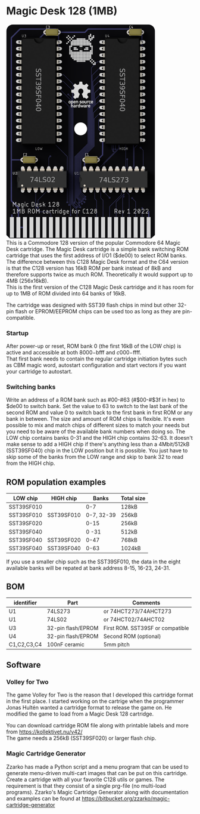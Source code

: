 # Magic Desk 128 (1MB)

<img src="rev1\images\render-top-names.png" alt="Render top" width="400"/><br/>
This is a Commodore 128 version of the popular Commodore 64 Magic Desk cartridge.
The Magic Desk cartridge is a simple bank switching ROM cartridge that uses the first address of I/O1 ($de00) to select ROM banks. The difference between this C128 Magic Desk format and the C64 version is that the C128 version has 16kB ROM per bank instead of 8kB and therefore supports twice as much ROM. Theoretically it would support up to 4MB (256x16kB).  
This is the first version of the C128 Magic Desk cartridge and it has room for up to 1MB of ROM divided into 64 banks of 16kB.

The cartridge was designed with SST39 flash chips in mind but other 32-pin flash or EPROM/EEPROM chips can be used too as long as they are pin-compatible.

### Startup
After power-up or reset, ROM bank 0 (the first 16kB of the LOW chip) is active and accessible at both $8000-$bfff and $c000-$ffff.  
That first bank needs to contain the regular cartridge initiation bytes such as CBM magic word, autostart configuration and start vectors if you want your cartridge to autostart.

### Switching banks
Write an address of a ROM bank such as #00-#63 (#$00-#$3f in hex) to $de00 to switch bank. Set the value to 63 to switch to the last bank of the second ROM and value 0 to switch back to the first bank in first ROM or any bank in between.
The size and amount of ROM chips is flexible. It's even possible to mix and match chips of different sizes to match your needs but you need to be aware of the available bank numbers when doing so.
The LOW chip contains banks 0-31 and the HIGH chip contains 32-63. 
It doesn't make sense to add a HIGH chip if there's anything less than a 4Mbit/512kB (SST39SF040) chip in the LOW position but it is possible. You just have to skip some of the banks from the LOW range and skip to bank 32 to read from the HIGH chip.

## ROM population examples
|LOW chip   |HIGH chip	|Banks      |Total size |
|----------	|----------	|-----	    |----------	|
|SST39SF010	|           |0-7        |128kB      |
|SST39SF010	|SST39SF010	|0-7, 32-39 |256kB		|
|SST39SF020	|           |0-15		|256kB	  	|
|SST39SF040	|           |0 -31      |512kB      |
|SST39SF040	|SST39SF020	|0-47		|768kB		|
|SST39SF040	|SST39SF040	|0-63		|1024kB	  	|

If you use a smaller chip such as the SST39SF010, the data in the eight available banks will be repated at bank address 8-15, 16-23, 24-31.

## BOM
|identifier |Part                 |Comments                         |
|----------	|----------	          |-----							|
|U1         |74LS273              |or 74HCT273/74AHCT273            |
|U1         |74LS02               |or 74HCT02/74AHCT02              |
|U3         |32-pin flash/EPROM   |First ROM. SST39SF or compatible |
|U4         |32-pin flash/EPROM   |Second ROM (optional)            |
|C1,C2,C3,C4|100nF ceramic        |5mm pitch                        |

## Software
### Volley for Two
The game Volley for Two is the reason that I developed this cartridge format in the first place. I started working on the cartrige when the programmer Jonas Hultén wanted a cartridge format to release the game on. He modified the game to load from a Magic Desk 128 cartridge.

You can download cartridge ROM file along with printable labels and more from https://kollektivet.nu/v42/  
The game needs a 256kB (SST39SF020) or larger flash chip.

### Magic Cartridge Generator
Zzarko has made a Python script and a menu program that can be used to generate menu-driven multi-cart images that can be put on this cartridge.  
Create a cartridge with all your favorite C128 utils or games. The requirement is that they consist of a single prg-file (no multi-load programs). 
Zzarko's Magic Cartridge Generator along with documentation and examples can be found at https://bitbucket.org/zzarko/magic-cartridge-generator
